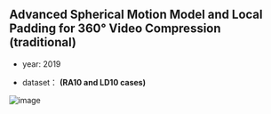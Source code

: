 ## Advanced Spherical Motion Model and Local Padding for 360° Video Compression (traditional)

- year: 2019

- dataset：  **(RA10 and LD10 cases)**  

![image](https://github.com/VLISLAB/360-DL-Survey/blob/main/Images/ASMM.png)
